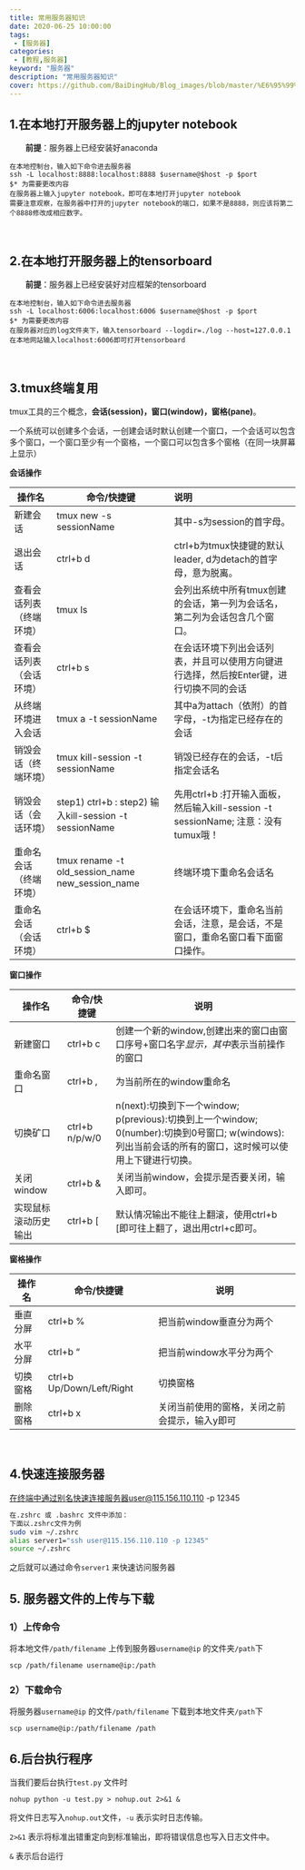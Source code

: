 ```yaml
---
title: 常用服务器知识
date: 2020-06-25 10:00:00
tags:
 - [服务器]
categories: 
 - [教程,服务器]
keyword: "服务器"
description: "常用服务器知识"
cover: https://github.com/BaiDingHub/Blog_images/blob/master/%E6%95%99%E7%A8%8B/%E6%9C%8D%E5%8A%A1%E5%99%A8/%E5%B8%B8%E7%94%A8%E6%9C%8D%E5%8A%A1%E5%99%A8%E7%9F%A5%E8%AF%86/cover.jpg?raw=true
---
```





## 1.在本地打开服务器上的jupyter notebook
&emsp;&emsp;**前提**：服务器上已经安装好anaconda

```
在本地控制台，输入如下命令进去服务器
ssh -L localhost:8888:localhost:8888 $username@$host -p $port
$* 为需要更改内容
在服务器上输入jupyter notebook，即可在本地打开jupyter notebook
需要注意观察，在服务器中打开的jupyter notebook的端口，如果不是8888，则应该将第二个8888修改成相应数字。
```
<br>

## 2.在本地打开服务器上的tensorboard
&emsp;&emsp;**前提**：服务器上已经安装好对应框架的tensorboard

```
在本地控制台，输入如下命令进去服务器
ssh -L localhost:6006:localhost:6006 $username@$host -p $port
$* 为需要更改内容
在服务器对应的log文件夹下，输入tensorboard --logdir=./log --host=127.0.0.1
在本地网站输入localhost:6006即可打开tensorboard
```
<br>

## 3.tmux终端复用

tmux工具的三个概念，**会话(session)，窗口(window)，窗格(pane)**。

一个系统可以创建多个会话，一创建会话时默认创建一个窗口，一个会话可以包含多个窗口，一个窗口至少有一个窗格，一个窗口可以包含多个窗格（在同一块屏幕上显示）

**会话操作**

| 操作名                   | 命令/快捷键                                            | 说明                                                         |
| ------------------------ | ------------------------------------------------------ | :----------------------------------------------------------- |
| 新建会话                 | tmux new -s sessionName                                | 其中-s为session的首字母。                                    |
| 退出会话                 | ctrl+b   d                                             | ctrl+b为tmux快捷键的默认leader, d为detach的首字母，意为脱离。 |
| 查看会话列表（终端环境） | tmux ls                                                | 会列出系统中所有tmux创建的会话，第一列为会话名，第二列为会话包含几个窗口。 |
| 查看会话列表（会话环境） | ctrl+b  s                                              | 在会话环境下列出会话列表，并且可以使用方向键进行选择，然后按Enter键，进行切换不同的会话 |
| 从终端环境进入会话       | tmux a -t sessionName                                  | 其中a为attach（依附）的首字母，-t为指定已经存在的会话        |
| 销毁会话（终端环境）     | tmux kill-session -t sessionName                       | 销毁已经存在的会话，-t后指定会话名                           |
| 销毁会话（会话环境）     | step1) ctrl+b : step2) 输入kill-session -t sessionName | 先用ctrl+b :打开输入面板，然后输入kill-session -t sessionName; 注意：没有tumux哦！ |
| 重命名会话（终端环境）   | tmux rename -t old_session_name new_session_name       | 终端环境下重命名会话名                                       |
| 重命名会话（会话环境）   | ctrl+b  $                                              | 在会话环境下，重命名当前会话，注意，是会话，不是窗口，重命名窗口看下面窗口操作。 |

**窗口操作**

| 操作名               | 命令/快捷键    | 说明                                                         |
| -------------------- | -------------- | ------------------------------------------------------------ |
| 新建窗口             | ctrl+b  c      | 创建一个新的window,创建出来的窗口由窗口序号+窗口名字*显示，其中*表示当前操作的窗口 |
| 重命名窗口           | ctrl+b   ,     | 为当前所在的window重命名                                     |
| 切换矿口             | ctrl+b n/p/w/0 | n(next):切换到下一个window; p(previous):切换到上一个window; 0(number):切换到0号窗口; w(windows):列出当前会话的所有的窗口，这时候可以使用上下键进行切换。 |
| 关闭window           | ctrl+b &       | 关闭当前window，会提示是否要关闭，输入即可。                 |
| 实现鼠标滚动历史输出 | ctrl+b  [      | 默认情况输出不能往上翻滚，使用ctrl+b [即可往上翻了，退出用ctrl+c即可。 |

**窗格操作**

| 操作名   | 命令/快捷键               | 说明                                          |
| -------- | ------------------------- | --------------------------------------------- |
| 垂直分屏 | ctrl+b  %                 | 把当前window垂直分为两个                      |
| 水平分屏 | ctrl+b    “               | 把当前window水平分为两个                      |
| 切换窗格 | ctrl+b Up/Down/Left/Right | 切换窗格                                      |
| 删除窗格 | ctrl+b  x                 | 关闭当前使用的窗格，关闭之前会提示，输入y即可 |

<br>

## 4.快速连接服务器
在终端中通过别名快速连接服务器user@115.156.110.110 -p 12345
```bash
在.zshrc 或 .bashrc 文件中添加：
下面以.zshrc文件为例
sudo vim ~/.zshrc
alias server1="ssh user@115.156.110.110 -p 12345"
source ~/.zshrc
```
之后就可以通过命令`server1` 来快速访问服务器



## 5. 服务器文件的上传与下载

### 1）上传命令

将本地文件`/path/filename` 上传到服务器`username@ip` 的文件夹`/path`下

```
scp /path/filename username@ip:/path
```



### 2）下载命令

将服务器`username@ip` 的文件`/path/filename` 下载到本地文件夹`/path`下

```
scp username@ip:/path/filename /path
```



## 6.后台执行程序

当我们要后台执行`test.py` 文件时

```
nohup python -u test.py > nohup.out 2>&1 &
```

将文件日志写入`nohup.out`文件，`-u` 表示实时日志传输。

`2>&1` 表示将标准出错重定向到标准输出，即将错误信息也写入日志文件中。

`&` 表示后台运行